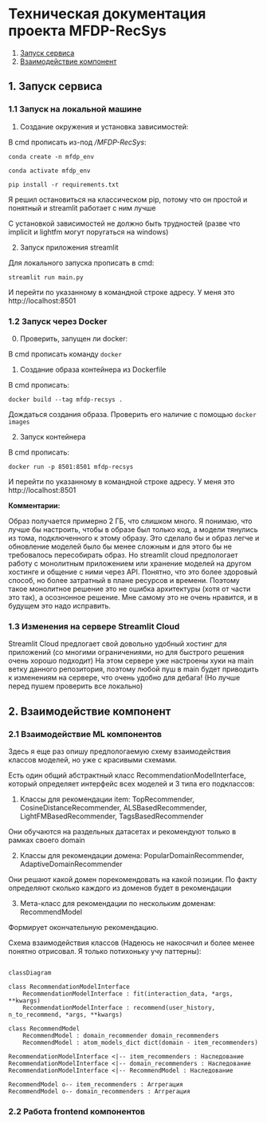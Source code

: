 # Техническая документация проекта MFDP-RecSys

1. [Запуск сервиса](#app_runing)
2. [Взаимодействие компонент](#components)


## <a name="app_runing">1. Запуск сервиса</a> 

### 1.1 Запуск на локальной машине

1. Создание окружения и установка зависимостей: 

В cmd прописать из-под */MFDP-RecSys*:

`conda create -n mfdp_env`

`conda activate mfdp_env`

`pip install -r requirements.txt`

Я решил остановиться на классическом pip, потому что он простой и понятный и streamlit работает с ним лучше

С установкой зависимостей не должно быть трудностей (разве что implicit и lightfm могут поругаться на windows)

2. Запуск приложения streamlit

Для локального запуска прописать в cmd:

`streamlit run main.py`

И перейти по указанному в командной строке адресу. У меня это http://localhost:8501

### 1.2 Запуск через Docker

0. Проверить, запущен ли docker:

В cmd прописать команду `docker`

1. Создание образа контейнера из Dockerfile

В cmd прописать:

`docker build --tag mfdp-recsys .`

Дождаться создания образа. Проверить его наличие с помощью `docker images`

2. Запуск контейнера

В cmd прописать:

`docker run -p 8501:8501 mfdp-recsys`

И перейти по указанному в командной строке адресу. У меня это http://localhost:8501

**Комментарии:**

Образ получается примерно 2 ГБ, что слишком много. Я понимаю, что лучше бы настроить, чтобы в образе был только код, а модели тянулись из тома, подключенного к этому образу. 
Это сделало бы и образ легче и обновление моделей было бы менее сложным и для этого бы не требовалось пересобирать образ. 
Но streamlit cloud предпологает работу с монолитным приложением или хранение моделей на другом хостинге и общение с ними через API. 
Понятно, что это более здоровый способ, но более затратный в плане ресурсов и времени. Поэтому такое монолитное решение это не ошибка архитектуры (хотя от части это так), а осознонное решение.
Мне самому это не очень нравится, и в будущем это надо исправить. 

### 1.3 Изменения на сервере Streamlit Cloud

Streamlit Cloud предлогает свой довольно удобный хостинг для приложений (со многими ограничениями, но для быстрого решения очень хорошо подходит)
На этом сервере уже настроены хуки на main ветку данного репозитория, поэтому любой пуш в main будет приводить к изменениям на сервере, что очень удобно для дебага!
(Но лучше перед пушем проверить все локально)


## <a name="components">2. Взаимодействие компонент</a> 

### 2.1 Взаимодействие ML компонентов

Здесь я еще раз опишу предпологаемую схему взаимодействия классов моделей, но уже с красивыми схемами. 

Есть один общий абстрактный класс RecommendationModelInterface, который определяет интерфейс всех моделей и 3 типа его подклассов:
1. Классы для рекомендации item: TopRecommender, CosineDistanceRecommender, ALSBasedRecommender, LightFMBasedRecommender, TagsBasedRecommender

Они обучаются на раздельных датасетах и рекомендуют только в рамках своего domain

2. Классы для рекомендации домена: PopularDomainRecommender, AdaptiveDomainRecommender

Они решают какой домен порекомендовать на какой позиции. По факту определяют сколько каждого из доменов будет в рекомендации

3. Мета-класс для рекомендации по нескольким доменам: RecommendModel

Формирует окончательную рекомендацию.

Схема взаимодействия классов (Надеюсь не накосячил и более менее понятно отрисовал. Я только потихоньку учу паттерны):

```mermaid

classDiagram

class RecommendationModelInterface
    RecommendationModelInterface : fit(interaction_data, *args, **kwargs)
    RecommendationModelInterface : recommend(user_history, n_to_recommend, *args, **kwargs)
    
class RecommendModel
    RecommendModel : domain_recommender domain_recommenders
    RecommendModel : atom_models_dict dict(domain - item_recommenders)

RecommendationModelInterface <|-- item_recommenders : Наследование
RecommendationModelInterface <|-- domain_recommenders : Наследование
RecommendationModelInterface <|-- RecommendModel : Наследование

RecommendModel o-- item_recommenders : Аггрегация
RecommendModel o-- domain_recommenders : Аггрегация

```

### 2.2 Работа frontend компонентов


